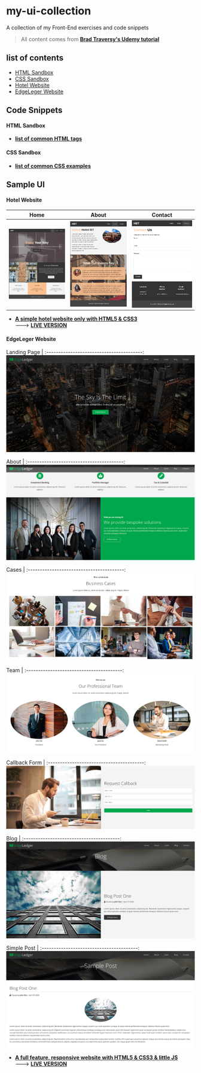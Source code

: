 # my-ui-collection

A collection of my Front-End exercises and code snippets

> All content comes from [**Brad Traversy's Udemy tutorial**](https://www.udemy.com/user/brad-traversy/)

## list of contents

* [HTML Sandbox](#HTML-Sandbox)
* [CSS Sandbox](#CSS-Sandbox)
* [Hotel Website](#Hotel-Website)
* [EdgeLeger Website](#EdgeLeger-Website)


## Code Snippets

#### HTML Sandbox

* [**list of common HTML tags**](./html_sandbox)

#### CSS Sandbox

* [**list of common CSS examples**](./css_sandbox)

## Sample UI

#### Hotel Website

Home                                      | About                                      | Contact
:----------------------------------------:|:------------------------------------------:|:-------------------------:
![](./hotel_project/screenshot/home.png)  |  ![](./hotel_project/screenshot/about.png) | ![](./hotel_project/screenshot/contact.png)


* [**A simple hotel website only with HTML5 & CSS3**](./hotel_project)  
---> [**LIVE VERSION**](https://optimistic-cray-8a0d76.netlify.app/index.html)

#### EdgeLeger Website

Landing Page                               |
:----------------------------------------:
![](./EdgeLeger_project/screenshot/landing-page.png)

About                               |
:----------------------------------------:
![](./EdgeLeger_project/screenshot/about.png)

Cases                               |
:----------------------------------------:
![](./EdgeLeger_project/screenshot/cases.png)

Team                               |
:----------------------------------------:
![](./EdgeLeger_project/screenshot/team.png)

Callback Form                               |
:----------------------------------------:
![](./EdgeLeger_project/screenshot/callback-form.png)

Blog                               |
:----------------------------------------:
![](./EdgeLeger_project/screenshot/blog.png)

Simple Post                               |
:----------------------------------------:
![](./EdgeLeger_project/screenshot/sample-post.png)

* [**A full feature, responsive website with HTML5 & CSS3 & little JS**](./EdgeLeger_project)  
---> [**LIVE VERSION**](https://hopeful-mcclintock-604e74.netlify.app/index.html)


